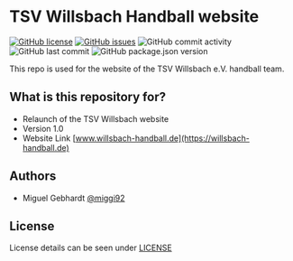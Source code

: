 # TSV Willsbach Handball website

[![GitHub license](https://img.shields.io/github/license/TSV-Willsbach/hand-website?style=for-the-badge)](https://github.com/TSV-Willsbach/hand-website)
[![GitHub issues](https://img.shields.io/github/issues/TSV-Willsbach/hand-website?style=for-the-badge)](https://github.com/TSV-Willsbach/hand-website/issues)
![GitHub commit activity](https://img.shields.io/github/commit-activity/m/TSV-Willsbach/hand-website?style=for-the-badge)
![GitHub last commit](https://img.shields.io/github/last-commit/TSV-Willsbach/hand-website?style=for-the-badge)
![GitHub package.json version](https://img.shields.io/github/package-json/v/TSV-Willsbach/hand-website?style=for-the-badge)

This repo is used for the website of the TSV Willsbach e.V. handball team.

## What is this repository for?

- Relaunch of the TSV Willsbach website
- Version 1.0
- Website Link [www.willsbach-handball.de](https://willsbach-handball.de)

## Authors

- Miguel Gebhardt [@miggi92]

## License

License details can be seen under [LICENSE](./LICENSE.md)

[@miggi92]: (https://github.com/miggi92)
